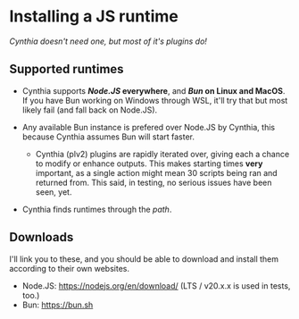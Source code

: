 # Installing a JS runtime

_Cynthia doesn't need one, but most of it's plugins do!_

## Supported runtimes
- Cynthia supports **_Node.JS_ everywhere**, and **_Bun_ on Linux and MacOS**. If you have Bun working on Windows through WSL, it'll try that but most likely fail (and fall back on Node.JS).

- Any available Bun instance is prefered over Node.JS by Cynthia, this because Cynthia assumes Bun will start faster.
    - Cynthia (plv2) plugins are rapidly iterated over, giving each a chance to modify or enhance outputs. This makes starting times **very** important, as a single action might mean 30 scripts being ran and returned from. This said, in testing, no serious issues have been seen, yet.
- Cynthia finds runtimes through the _path_.

## Downloads
I'll link you to these, and you should be able to download and install them according to their own websites.
- Node.JS: <https://nodejs.org/en/download/> (LTS / v20.x.x is used in tests, too.)
- Bun: <https://bun.sh>